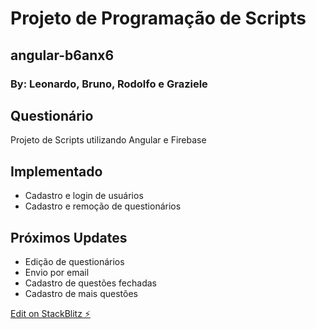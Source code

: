 # Projeto de Programação de Scripts
## angular-b6anx6
### By: Leonardo, Bruno, Rodolfo e Graziele

## Questionário

Projeto de Scripts utilizando Angular e Firebase

## Implementado

- Cadastro e login de usuários
- Cadastro e remoção de questionários

## Próximos Updates 

- Edição de questionários
- Envio por email
- Cadastro de questões fechadas
- Cadastro de mais questões

[Edit on StackBlitz ⚡️](https://stackblitz.com/edit/angular-b6anx6)
